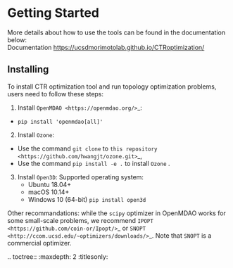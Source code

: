 Getting Started
===============
More details about how to use the tools can be found in the documentation below: \
Documentation https://ucsdmorimotolab.github.io/CTRoptimization/

Installing
----------
To install CTR optimization tool and run topology optimization problems, users need to follow these steps:

1.  Install `OpenMDAO <https://openmdao.org/>`_: 
  - ``pip install 'openmdao[all]'``

2. Install ``Ozone``:

  - Use the command ``git clone`` to `this repository <https://github.com/hwangjt/ozone.git>`_,
  - Use the command ``pip install -e .`` to install ``Ozone`` .

3. Install ``Open3D``:
    Supported operating system:
    - Ubuntu 18.04+
    - macOS 10.14+
    - Windows 10 (64-bit)
    ``pip install open3d``

Other recommandations: while the ``scipy`` optimizer in OpenMDAO works for some small-scale problems, we recommend `IPOPT <https://github.com/coin-or/Ipopt/>`_ or `SNOPT <http://ccom.ucsd.edu/~optimizers/downloads/>`_.
Note that ``SNOPT`` is a commercial optimizer.



.. toctree::
  :maxdepth: 2
  :titlesonly:
